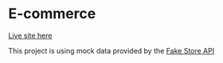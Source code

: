 # E-commerce
[Live site here](https://sneakers-ecommerce-5150.netlify.app/)

This project is using mock data provided by the [Fake Store API](https://fakestoreapi.com/)
